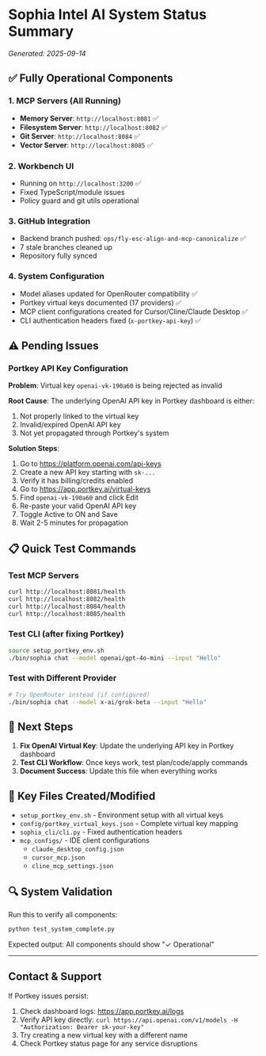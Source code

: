 # Sophia Intel AI System Status Summary
*Generated: 2025-09-14*

## ✅ Fully Operational Components

### 1. MCP Servers (All Running)
- **Memory Server**: `http://localhost:8081` ✅
- **Filesystem Server**: `http://localhost:8082` ✅  
- **Git Server**: `http://localhost:8084` ✅
- **Vector Server**: `http://localhost:8085` ✅

### 2. Workbench UI
- Running on `http://localhost:3200` ✅
- Fixed TypeScript/module issues
- Policy guard and git utils operational

### 3. GitHub Integration
- Backend branch pushed: `ops/fly-esc-align-and-mcp-canonicalize` ✅
- 7 stale branches cleaned up
- Repository fully synced

### 4. System Configuration
- Model aliases updated for OpenRouter compatibility ✅
- Portkey virtual keys documented (17 providers) ✅
- MCP client configurations created for Cursor/Cline/Claude Desktop ✅
- CLI authentication headers fixed (`x-portkey-api-key`) ✅

## ⚠️ Pending Issues

### Portkey API Key Configuration
**Problem**: Virtual key `openai-vk-190a60` is being rejected as invalid

**Root Cause**: The underlying OpenAI API key in Portkey dashboard is either:
1. Not properly linked to the virtual key
2. Invalid/expired OpenAI API key
3. Not yet propagated through Portkey's system

**Solution Steps**:
1. Go to https://platform.openai.com/api-keys
2. Create a new API key starting with `sk-...`
3. Verify it has billing/credits enabled
4. Go to https://app.portkey.ai/virtual-keys
5. Find `openai-vk-190a60` and click Edit
6. Re-paste your valid OpenAI API key
7. Toggle Active to ON and Save
8. Wait 2-5 minutes for propagation

## 📋 Quick Test Commands

### Test MCP Servers
```bash
curl http://localhost:8081/health
curl http://localhost:8082/health
curl http://localhost:8084/health
curl http://localhost:8085/health
```

### Test CLI (after fixing Portkey)
```bash
source setup_portkey_env.sh
./bin/sophia chat --model openai/gpt-4o-mini --input "Hello"
```

### Test with Different Provider
```bash
# Try OpenRouter instead (if configured)
./bin/sophia chat --model x-ai/grok-beta --input "Hello"
```

## 🚀 Next Steps

1. **Fix OpenAI Virtual Key**: Update the underlying API key in Portkey dashboard
2. **Test CLI Workflow**: Once keys work, test plan/code/apply commands
3. **Document Success**: Update this file when everything works

## 📁 Key Files Created/Modified

- `setup_portkey_env.sh` - Environment setup with all virtual keys
- `config/portkey_virtual_keys.json` - Complete virtual key mapping
- `sophia_cli/cli.py` - Fixed authentication headers
- `mcp_configs/` - IDE client configurations
  - `claude_desktop_config.json`
  - `cursor_mcp.json`
  - `cline_mcp_settings.json`

## 🔍 System Validation

Run this to verify all components:
```bash
python test_system_complete.py
```

Expected output: All components should show "✓ Operational"

---

## Contact & Support

If Portkey issues persist:
1. Check dashboard logs: https://app.portkey.ai/logs
2. Verify API key directly: `curl https://api.openai.com/v1/models -H "Authorization: Bearer sk-your-key"`
3. Try creating a new virtual key with a different name
4. Check Portkey status page for any service disruptions